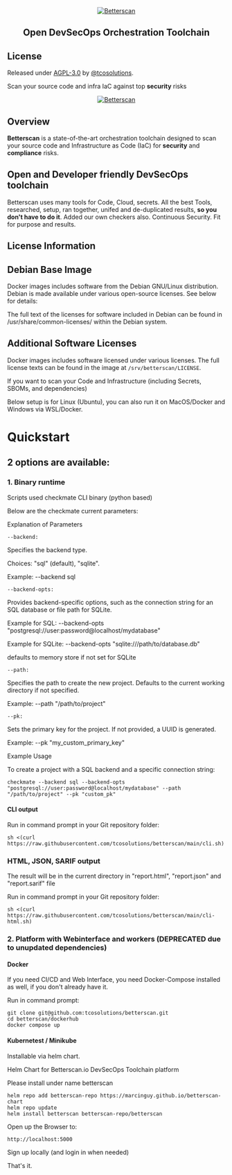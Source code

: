 


<div align="center">
  <a href="https://github.com/tcosolutions/betterscan">
    <img alt="Betterscan" src="https://cdn.prod.website-files.com/6339e3b81867539b5fe2498d/6662b3cba2059f268d0ada99_cloud%20(Website).svg">
  </a>
</div>
<h2 align="center">
  Open DevSecOps Orchestration Toolchain
</h2>

## License

Released under [AGPL-3.0](/LICENSE) by [@tcosolutions](https://github.com/tcosolutions).

Scan your source code and infra IaC against top **security** risks


<div align="center">
  <a href="https://github.com/tcosolutions/betterscan">
    <img alt="Betterscan" src="https://cdn.prod.website-files.com/6339e3b81867539b5fe2498d/64be844b5283d4d96caa0de9_betterscan-demo-ai.gif">
  </a>
</div>


## Overview

**Betterscan** is a state-of-the-art orchestration toolchain designed to scan your source code and Infrastructure as Code (IaC) for **security** and **compliance** risks. 
 
## Open and Developer friendly DevSecOps toolchain

Betterscan uses many tools for Code, Cloud, secrets. All the best Tools, researched, setup, ran together, unifed and de-duplicated results, **so you don't have to do it**. Added our own checkers also. Continuous Security. Fit for purpose and results.




## License Information

## Debian Base Image

Docker images includes software from the Debian GNU/Linux distribution. Debian is made available under various open-source licenses. See below for details:

The full text of the licenses for software included in Debian can be found in /usr/share/common-licenses/ within the Debian system.

## Additional Software Licenses

Docker images includes software licensed under various licenses. The full license texts can be found in the image at `/srv/betterscan/LICENSE`.

If you want to scan your Code and Infrastructure (including Secrets, SBOMs, and dependencies)

Below setup is for Linux (Ubuntu), you can also run it on MacOS/Docker and Windows via WSL/Docker.



# Quickstart



## **2 options** are available:

### 1. Binary runtime

Scripts used checkmate CLI binary (python based)

Below are the checkmate current parameters:

Explanation of Parameters

```--backend:```

Specifies the backend type.

Choices: "sql" (default), "sqlite".

Example: --backend sql

```--backend-opts:```

Provides backend-specific options, such as the connection string for an SQL database or file path for SQLite.

Example for SQL: --backend-opts "postgresql://user:password@localhost/mydatabase"

Example for SQLite: --backend-opts "sqlite:///path/to/database.db"

defaults to memory store if not set for SQLite

```--path:```

Specifies the path to create the new project. Defaults to the current working directory if not specified.

Example: --path "/path/to/project"

```--pk:```

Sets the primary key for the project. If not provided, a UUID is generated.

Example: --pk "my_custom_primary_key"

Example Usage

To create a project with a SQL backend and a specific connection string:

```checkmate --backend sql --backend-opts "postgresql://user:password@localhost/mydatabase" --path "/path/to/project" --pk "custom_pk"```



#### CLI output

Run in command prompt in your Git repository folder:

`sh <(curl https://raw.githubusercontent.com/tcosolutions/betterscan/main/cli.sh)`

### HTML, JSON, SARIF output

The result will be in the current directory in "report.html", "report.json" and "report.sarif" file

Run in command prompt in your Git repository folder:
  
`sh <(curl https://raw.githubusercontent.com/tcosolutions/betterscan/main/cli-html.sh)`

### 2. Platform with Webinterface and workers (DEPRECATED due to unupdated dependencies)

#### Docker

If you need CI/CD and Web Interface, you need Docker-Compose installed as well, if you don't already have it.

Run in command prompt:

```
git clone git@github.com:tcosolutions/betterscan.git
cd betterscan/dockerhub
docker compose up
```

#### Kubernetest / Minikube

Installable via helm chart.


Helm Chart for Betterscan.io DevSecOps Toolchain platform

Please install under name betterscan
```
helm repo add betterscan-repo https://marcinguy.github.io/betterscan-chart
helm repo update
helm install betterscan betterscan-repo/betterscan
```

Open up the Browser to:

`http://localhost:5000`

Sign up locally (and login in when needed)


That's it.

